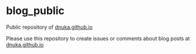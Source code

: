 # blog_public

Public repository of [dnuka.github.io](https://dnuka.github.io/)

Please use this repository to create issues or comments about blog posts at [dnuka.github.io](https://dnuka.github.io/)
